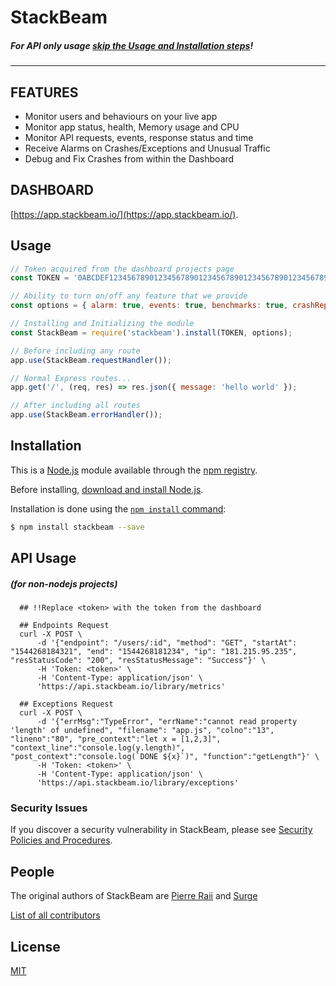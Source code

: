 # StackBeam
##### For API only usage [skip the Usage and Installation steps](#api-usage)!
---

## FEATURES
- Monitor users and behaviours on your live app
- Monitor app status, health, Memory usage and CPU
- Monitor API requests, events, response status and time
- Receive Alarms on Crashes/Exceptions and Unusual Traffic
- Debug and Fix Crashes from within the Dashboard

## DASHBOARD
[https://app.stackbeam.io/](https://app.stackbeam.io/).

## Usage

```js
// Token acquired from the dashboard projects page
const TOKEN = '0ABCDEF12345678901234567890123456789012345678901234567890ABCDEF0';

// Ability to turn on/off any feature that we provide
const options = { alarm: true, events: true, benchmarks: true, crashReporting: true };

// Installing and Initializing the module
const StackBeam = require('stackbeam').install(TOKEN, options);

// Before including any route
app.use(StackBeam.requestHandler());

// Normal Express routes...
app.get('/', (req, res) => res.json({ message: 'hello world' });

// After including all routes
app.use(StackBeam.errorHandler());
```

## Installation

This is a [Node.js](https://nodejs.org/en/) module available through the
[npm registry](https://www.npmjs.com/).

Before installing, [download and install Node.js](https://nodejs.org/en/download/).

Installation is done using the
[`npm install` command](https://docs.npmjs.com/getting-started/installing-npm-packages-locally):

```bash
$ npm install stackbeam --save
```

## API Usage
##### (for non-nodejs projects)

```
  ## !!Replace <token> with the token from the dashboard
  
  ## Endpoints Request
  curl -X POST \ 
      -d '{"endpoint": "/users/:id", "method": "GET", "startAt": "1544268184321", "end": "1544268181234", "ip": "181.215.95.235", "resStatusCode": "200", "resStatusMessage": "Success"}' \
      -H 'Token: <token>' \
      -H 'Content-Type: application/json' \
      'https://api.stackbeam.io/library/metrics'

  ## Exceptions Request
  curl -X POST \ 
      -d '{"errMsg":"TypeError", "errName":"cannot read property 'length' of undefined", "filename": "app.js", "colno":"13", "lineno":"80", "pre_context":"let x = [1,2,3]", "context_line":"console.log(y.length)", "post_context":"console.log(`DONE ${x}`)", "function":"getLength"}' \
      -H 'Token: <token>' \
      -H 'Content-Type: application/json' \
      'https://api.stackbeam.io/library/exceptions'
```

### Security Issues

If you discover a security vulnerability in StackBeam, please see [Security Policies and Procedures](Security.md).

## People

The original authors of StackBeam are [Pierre Raii](https://github.com/pierreraii) and [Surge](https://github.com/surgeharb)

[List of all contributors](https://github.com/nodeward/stackbeam/graphs/contributors)

## License

  [MIT](LICENSE)
